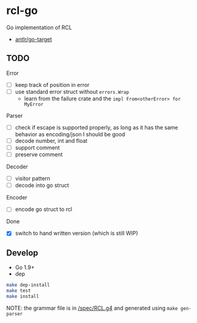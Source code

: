 # rcl-go

Go implementation of RCL

- [antlr/go-target](https://github.com/antlr/antlr4/blob/master/doc/go-target.md)

## TODO

Error

- [ ] keep track of position in error
- [ ] use standard error struct without `errors.Wrap`
  - learn from the failure crate and the `impl From<otherError> for MyError`

Parser

- [ ] check if escape is supported properly, as long as it has the same behavior as encoding/json I should be good
- [ ] decode number, int and float
- [ ] support comment
- [ ] preserve comment

Decoder

- [ ] visitor pattern
- [ ] decode into go struct

Encoder

- [ ] encode go struct to rcl

Done

- [x] switch to hand written version (which is still WIP)

## Develop

- Go 1.9+
- dep

````bash
make dep-install
make test
make install
````

NOTE: the grammar file is in [<project-root>/spec/RCL.g4](../../spec/RCL.g4) and generated using `make gen-parser`